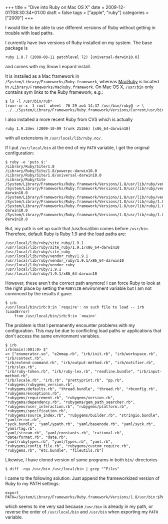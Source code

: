 +++
title = "Dive into Ruby on Mac OS X"
date = 2009-12-01T08:30:34+01:00
draft = false
tags = ["apple", "ruby"]
categories = ["2009"]
+++

I would like to be able to use different versions of Ruby without getting in trouble with load paths.

<!--more-->

I currently have two versions of Ruby installed on my system. The base package is 

```
ruby 1.8.7 (2008-08-11 patchlevel 72) [universal-darwin10.0]
```

and comes with my Snow Leopard install. 

It is installed as a Mac framework in `/System/Library/Frameworks/Ruby.framework`, whereas [MacRuby][MacRuby] is located in `/Library/Frameworks/MacRuby.framework`. On Mac OS X, `/usr/bin` only contains sym links to the Ruby framework, e.g.:

```
$ ls -l /usr/bin/rub*
lrwxr-xr-x  1 root  wheel  76 29 aoû 14:37 /usr/bin/ruby@ -> \ 
../../System/Library/Frameworks/Ruby.framework/Versions/Current/usr/bin/ruby
```

I also installed a more recent Ruby from CVS which is actually

```
ruby 1.9.2dev (2009-10-09 trunk 25266) [x86_64-darwin10]
```

with all extensions in `/usr/local/lib/ruby.no/`.

If I put `/usr/local/bin` at the end of my `PATH` variable, I get the original configuration:

```
$ ruby -e 'puts $:'
/Library/Ruby/Site/1.8
/Library/Ruby/Site/1.8/powerpc-darwin10.0
/Library/Ruby/Site/1.8/universal-darwin10.0
/Library/Ruby/Site
/System/Library/Frameworks/Ruby.framework/Versions/1.8/usr/lib/ruby/vendor_ruby/1.8
/System/Library/Frameworks/Ruby.framework/Versions/1.8/usr/lib/ruby/vendor_ruby/1.8/universal-darwin10.0
/System/Library/Frameworks/Ruby.framework/Versions/1.8/usr/lib/ruby/vendor_ruby
/System/Library/Frameworks/Ruby.framework/Versions/1.8/usr/lib/ruby/1.8
/System/Library/Frameworks/Ruby.framework/Versions/1.8/usr/lib/ruby/1.8/powerpc-darwin10.0
/System/Library/Frameworks/Ruby.framework/Versions/1.8/usr/lib/ruby/1.8/universal-darwin10.0
```

But, my path is set up such that /usr/local/bin comes before `/usr/bin`. Therefore, default Ruby is Ruby 1.9 and the load paths are:

```
/usr/local/lib/ruby/site_ruby/1.9.1
/usr/local/lib/ruby/site_ruby/1.9.1/x86_64-darwin10
/usr/local/lib/ruby/site_ruby
/usr/local/lib/ruby/vendor_ruby/1.9.1
/usr/local/lib/ruby/vendor_ruby/1.9.1/x86_64-darwin10
/usr/local/lib/ruby/vendor_ruby
/usr/local/lib/ruby/1.9.1
/usr/local/lib/ruby/1.9.1/x86_64-darwin10
```

However, these aren't the correct path anymore! I can force Ruby to look at the right place by setting the `RUBYLIB` environment variable but I am not convinced by the results it gave:

```
$ irb
/usr/local/bin/irb:9:in `require': no such file to load -- irb (LoadError)
	from /usr/local/bin/irb:9:in `<main>'
```

The problem is that I permanently encounter problems with my configuration. This may be due to conflicting load paths or applications that don't access the same environment variables.

```
$ irb
irb(main):001:0> $"
=> ["enumerator.so", "e2mmap.rb", "irb/init.rb", "irb/workspace.rb", "irb/context.rb", 
"irb/extend-command.rb", "irb/output-method.rb", "irb/notifier.rb", "irb/slex.rb", 
"irb/ruby-token.rb", "irb/ruby-lex.rb", "readline.bundle", "irb/input-method.rb", 
"irb/locale.rb", "irb.rb", "prettyprint.rb", "pp.rb", "rubygems/rubygems_version.rb", 
"rubygems/defaults.rb", "thread.bundle", "thread.rb", "rbconfig.rb", "rubygems/exceptions.rb", 
"rubygems/requirement.rb", "rubygems/version.rb", "rubygems/dependency.rb", "rubygems/gem_path_searcher.rb", 
"rubygems/user_interaction.rb", "rubygems/platform.rb", "rubygems/specification.rb", 
"rubygems/source_index.rb", "rubygems/builder.rb", "stringio.bundle", "yaml/error.rb", 
"syck.bundle", "yaml/ypath.rb", "yaml/basenode.rb", "yaml/syck.rb", "yaml/tag.rb", 
"yaml/stream.rb", "yaml/constants.rb", "rational.rb", "date/format.rb", "date.rb", 
"yaml/rubytypes.rb", "yaml/types.rb", "yaml.rb", "rubygems/config_file.rb", "rubygems/custom_require.rb", 
"rubygems.rb", "etc.bundle", "fileutils.rb"]
```

Likewise, I have cloned version of some programs in both `bin/` directories

```
$ diff -rqu /usr/bin /usr/local/bin | grep "^Files"
```

I came to the following solution: Just append the frameworkized version of Ruby to my PATH settings:

```
export PATH=/System/Library/Frameworks/Ruby.framework/Versions/1.8/usr/bin:$PATH
```

which seems to me very sad because `/usr/bin` is already in my path, or reverse the order of `/usr/local/bin` and `/usr/bin` when exporting my `PATH` variable.

[MacRuby]: http://www.macruby.org/